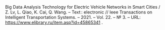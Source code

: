 Big Data Analysis Technology for Electric Vehicle Networks in Smart Cities / Z. Lv, L. Qiao, K. Cai, Q. Wang. – Text : electronic // Ieee Transactions on Intelligent Transportation Systems. – 2021. – Vol. 22. – № 3. – URL: https://www.elibrary.ru/item.asp?id=45865341 .
